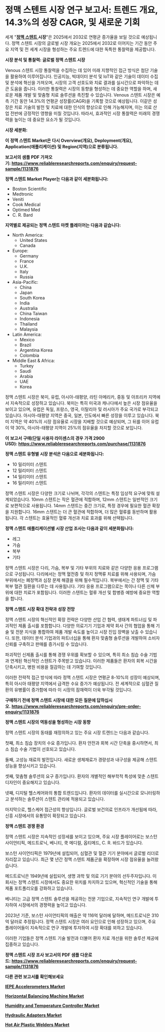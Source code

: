 <p><h1>정맥 스텐트 시장 연구 보고서: 트렌드 개요, 14.3%의 성장 CAGR, 및 새로운 기회</h1></p><p>세계 "<strong><a href="https://www.reliableresearchreports.com/venous-stents-r1131876?utm_campaign=106&utm_medium=8&utm_source=Github&utm_content=ia&utm_term=19022025&utm_id=venous-stents">정맥 스텐트&nbsp;</a></strong><strong>시장</strong>"은 2025에서 2032로 연평균 증가율을 보일 것으로 예상됩니다. 정맥 스텐트 시장의 글로벌 시장 개요는 2025에서 2032로 이어지는 기간 동안 주요 지역 및 전 세계 시장을 형성하는 주요 트렌드에 대한 독특한 통찰력을 제공합니다.</p>
<p><strong>시장 분석 및 통찰력: 글로벌 정맥 스텐트 시장</strong></p>
<p><p>Venous 스텐트 시장 통찰력을 수집하는 데 있어 미래 지향적인 접근 방식은 첨단 기술을 활용하여 이루어집니다. 인공지능, 빅데이터 분석 및 IoT와 같은 기술이 데이터 수집 및 분석에 혁신을 가져오며, 시장의 고객 선호도와 치료 결과를 실시간으로 파악하는 데 큰 도움을 줍니다. 이러한 통찰력은 시장의 동향을 형성하는 데 중요한 역할을 하며, 새로운 제품 개발 및 맞춤형 치료 솔루션을 촉진할 수 있습니다. Venous 스텐트 시장은 예측 기간 동안 14.3%의 연평균 성장률(CAGR)을 기록할 것으로 예상됩니다. 이같은 성장은 치료 기술의 발전 및 치료에 대한 인식의 향상으로 인해 가능해지며, 이는 의료 산업 전반에 긍정적인 영향을 미칠 것입니다. 따라서, 효과적인 시장 통찰력은 미래의 경쟁력을 높이는 데 중요한 요소가 될 것입니다.</p><a href="%7CAUTHORITHY_DOMAIN_URL%7C?utm_campaign=106&utm_medium=8&utm_source=Github&utm_content=ia&utm_term=19022025&utm_id=venous-stents"></a></p>
<p><strong>시장 세분화:</strong></p>
<p><strong>이 정맥 스텐트 Market은 다시 Overview(개요), Deployment(개요), Application(애플리케이션) 및 Region(지역)으로 분류됩니다.</strong></p>
<p><strong>보고서의 샘플 PDF 가져오기:&nbsp;<a href="https://www.reliableresearchreports.com/enquiry/request-sample/1131876?utm_campaign=106&utm_medium=8&utm_source=Github&utm_content=ia&utm_term=19022025&utm_id=venous-stents">https://www.reliableresearchreports.com/enquiry/request-sample/1131876</a></strong><strong></strong></p>
<p><strong>정맥 스텐트 Market Player는 다음과 같이 세분화됩니다:</strong></p>
<p><ul><li>Boston Scientific</li><li>Medtronic</li><li>Veniti</li><li>Cook Medical</li><li>Optimed Med</li><li>C. R. Bard</li></ul></p>
<p><strong>지역별로 제공되는 정맥 스텐트 마켓 플레이어는 다음과 같습니다:</strong></p>
<p><ul>
    <li>
        North America:
        <ul>
            <li>United States</li>
            <li>Canada</li>
        </ul>
    </li>
    <li>
        Europe:
        <ul>
            <li>Germany</li>
            <li>France</li>
            <li>U.K.</li>
            <li>Italy</li>
            <li>Russia</li>
        </ul>
    </li>
    <li>
        Asia-Pacific:
        <ul>
            <li>China</li>
            <li>Japan</li>
            <li>South Korea</li>
            <li>India</li>
            <li>Australia</li>
            <li>China Taiwan</li>
            <li>Indonesia</li>
            <li>Thailand</li>
            <li>Malaysia</li>
        </ul>
    </li>
    <li>
        Latin America:
        <ul>
            <li>Mexico</li>
            <li>Brazil</li>
            <li>Argentina Korea</li>
            <li>Colombia</li>
        </ul>
    </li>
    <li>
        Middle East & Africa:
        <ul>
            <li>Turkey</li>
            <li>Saudi</li>
            <li>Arabia</li>
            <li>UAE</li>
            <li>Korea</li>
        </ul>
    </li>
    </ul></p>
<p><p>정맥 스텐트 시장은 북미, 유럽, 아시아-태평양, 라틴 아메리카, 중동 및 아프리카 지역에서 지속적으로 성장하고 있습니다. 북미는 특히 미국과 캐나다에서 높은 시장 점유율을 보이고 있으며, 유럽은 독일, 프랑스, 영국, 이탈리아 및 러시아가 주요 국가로 부각되고 있습니다. 아시아-태평양 지역은 중국, 일본, 인도에서 빠른 성장을 이루고 있습니다. 북미 지역은 약 40%의 시장 점유율로 시장을 지배할 것으로 예상되며, 그 뒤를 이어 유럽이 약 30%, 아시아-태평양 지역이 25%의 점유율을 차지할 것으로 보입니다.</p></p>
<p><strong>이 보고서 구매(단일 사용자 라이센스의 경우 가격 2900 USD):&nbsp;<a href="https://www.reliableresearchreports.com/purchase/1131876?utm_campaign=106&utm_medium=8&utm_source=Github&utm_content=ia&utm_term=19022025&utm_id=venous-stents">https://www.reliableresearchreports.com/purchase/1131876</a></strong></p>
<p><strong>정맥 스텐트 유형별 시장 분석은 다음으로 세분화됩니다:</strong></p>
<p><ul><li>10 밀리미터 스텐트</li><li>12 밀리미터 스텐트</li><li>14 밀리미터 스텐트</li><li>16 밀리미터 스텐트</li></ul></p>
<p><p>정맥 스텐트 시장은 다양한 크기로 나뉘며, 각각의 스텐트는 특정 임상적 요구에 맞춰 설계되었습니다. 10mm 스텐트는 작은 혈관에 적합하며, 12mm 스텐트는 일반적인 크기로 보편적으로 사용됩니다. 14mm 스텐트는 중간 크기로, 특정 경우에 필요한 혈관 확장을 지원합니다. 16mm 스텐트는 더 큰 혈관에 적합하며, 더 많은 혈류를 동반하며 활용됩니다. 각 스텐트는 효율적인 혈류 개선과 치료 효과를 위해 선택됩니다.</p></p>
<p><strong>정맥 스텐트 애플리케이션별 시장 산업 조사는 다음과 같이 세분화됩니다:</strong></p>
<p><ul><li>레그</li><li>가슴</li><li>복부</li><li>기타</li></ul></p>
<p><p>정맥 스텐트 시장은 다리, 가슴, 복부 및 기타 부위의 치료와 같은 다양한 응용 프로그램으로 구성됩니다. 다리에서는 정맥 혈전증 및 하지 정맥류 치료를 위해 사용되며, 가슴 부위에서는 폐정맥과 심장 문제 해결을 위해 필수적입니다. 복부에서는 간 정맥 및 기타 복부 혈관 질환을 다루는 데 사용됩니다. 기타 응용 프로그램으로는 목이나 다른 신체 부위에 대한 치료가 포함됩니다. 이러한 스텐트는 혈류 개선 및 합병증 예방에 중요한 역할을 합니다.</p></p>
<p><strong>정맥 스텐트 시장 확대 전략과 성장 전망</strong></p>
<p><p>정맥 스텐트 시장의 혁신적인 확장 전략은 다양한 산업 간 협력, 생태계 파트너십 및 파괴적인 제품 출시를 포함합니다. 다양한 의료기기 기업과 제약 회사 간의 협업을 통해 기술 및 전문 지식을 통합하여 제품 개발 속도를 높이고 시장 진입 장벽을 낮출 수 있습니다. 또한, 데이터 분석 기업과의 파트너십을 통해 환자 맞춤형 솔루션을 개발하여 소비자 신뢰를 구축하고 판매를 증가시킬 수 있습니다.</p><p>파괴적인 신제품 출시를 통해 경쟁 우위를 확보할 수 있으며, 특히 최소 침습 수술 기법과 연계된 혁신적인 스텐트가 주목받고 있습니다. 이러한 제품들은 환자의 회복 시간을 단축시키고, 병원 비용을 절감하는 데 기여할 것입니다.</p><p>이러한 전략적 접근 방식에 따라 정맥 스텐트 시장은 연평균 8-10%의 성장이 예상되며, 특히 아시아 태평양 지역에서 급격한 수요 증가가 예상됩니다. 전 세계적으로 심혈관 질환의 유병률이 증가함에 따라 이 시장의 잠재력이 더욱 부각될 것입니다.</p></p>
<p><strong>구매하기 전에 정맥 스텐트 시장에 대한 모든 질문에 답하십시오.&nbsp;<a href="https://www.reliableresearchreports.com/enquiry/pre-order-enquiry/1131876?utm_campaign=106&utm_medium=8&utm_source=Github&utm_content=ia&utm_term=19022025&utm_id=venous-stents">https://www.reliableresearchreports.com/enquiry/pre-order-enquiry/1131876</a></strong><strong></strong></p>
<p><strong>정맥 스텐트 시장의 역동성을 형성하는 시장 동향</strong></p>
<p><p>정맥 스텐트 시장의 동태를 재정의하고 있는 주요 시장 트렌드는 다음과 같습니다.</p><p>첫째, 최소 침습 장치의 수요 증가입니다. 환자 안전과 회복 시간 단축을 중시하면서, 최소 침습 수술 기법이 선호되고 있습니다.</p><p>둘째, 고성능 재료의 발전입니다. 새로운 생체재료가 경량성과 내구성을 제공해 스텐트 성능을 향상시키고 있습니다.</p><p>셋째, 맞춤형 솔루션의 요구 증가입니다. 환자의 개별적인 해부학적 특성에 맞춘 스텐트 디자인이 중요해지고 있습니다.</p><p>넷째, 디지털 헬스케어와의 통합 트렌드입니다. 환자의 데이터를 실시간으로 모니터링하고 분석하는 솔루션이 스텐트 관리에 적용되고 있습니다.</p><p>마지막으로, 헬스케어 접근성의 향상입니다. 글로벌 보건의료 인프라가 개선됨에 따라, 신흥 시장에서의 유통망이 확장되고 있습니다.</p></p>
<p><strong>정맥 스텐트 경쟁 환경</strong></p>
<p><p>정맥 스텐트 시장은 지속적인 성장세를 보이고 있으며, 주요 시장 플레이어로는 보스턴 사이언티픽, 메드트로닉, 베니티, 쿡 메디컬, 옵티메드, C. R. 바드가 있습니다. </p><p>보스턴 사이언티픽은 1979년에 설립되어, 심혈관 및 혈관 기기 분야에서 글로벌 리더로 자리잡고 있습니다. 최근 몇 년간 정맥 스텐트 제품군을 확장하며 시장 점유율을 늘려왔습니다. </p><p>메드트로닉은 1949년에 설립되어, 생명 과학 및 의료 기기 분야의 선두주자입니다. 이 회사는 정맥 스텐트 시장에서도 중요한 위치를 차지하고 있으며, 혁신적인 기술을 통해 제품 포트폴리오를 강화하고 있습니다. </p><p>베니티는 고급 정맥 스텐트 솔루션을 제공하는 전문 기업으로, 지속적인 연구 개발에 투자하여 시장에서의 경쟁력을 높이고 있습니다. </p><p>2023년 기준, 보스턴 사이언티픽의 매출은 약 116억 달러에 달하며, 메드트로닉은 310억 달러로 추정됩니다. 정맥 스텐트 시장은 여러 요인으로 인해 성장하고 있으며, 주요 플레이어들이 지속적으로 연구 개발에 투자하여 시장 확대를 꾀하고 있습니다. </p><p>이러한 기업들은 정맥 스텐트 기술 발전과 더불어 환자 치료 개선을 위한 솔루션 제공에 집중하고 있습니다.</p></p>
<p><strong>정맥 스텐트 시장 조사 보고서의 PDF 샘플 다운로드:&nbsp;<a href="https://www.reliableresearchreports.com/enquiry/request-sample/1131876?utm_campaign=106&utm_medium=8&utm_source=Github&utm_content=ia&utm_term=19022025&utm_id=venous-stents">https://www.reliableresearchreports.com/enquiry/request-sample/1131876</a></strong></p>
<p><strong></strong></p>
<p><strong></strong></p>
<p><strong></strong></p>
<p><strong></strong></p>
<p><strong>다른 관련 보고서를 확인해보세요</strong></p>
<p><strong><p><a href="https://github.com/jenithschijf/Market-Research-Report-List-1/blob/main/iepe-accelerometers-market.md?utm_campaign=106&utm_medium=8&utm_source=Github&utm_content=ia&utm_term=19022025&utm_id=venous-stents">IEPE Accelerometers Market</a></p><p><a href="https://github.com/klaassenmackenzie6/Market-Research-Report-List-1/blob/main/horizontal-balancing-machine-market.md?utm_campaign=106&utm_medium=8&utm_source=Github&utm_content=ia&utm_term=19022025&utm_id=venous-stents">Horizontal Balancing Machine Market</a></p><p><a href="https://github.com/saroarmaicky/Market-Research-Report-List-1/blob/main/humidity-and-temperature-controller-market.md?utm_campaign=106&utm_medium=8&utm_source=Github&utm_content=ia&utm_term=19022025&utm_id=venous-stents">Humidity and Temperature Controller Market</a></p><p><a href="https://github.com/saoutiguarro/Market-Research-Report-List-1/blob/main/hydraulic-adapters-market.md?utm_campaign=106&utm_medium=8&utm_source=Github&utm_content=ia&utm_term=19022025&utm_id=venous-stents">Hydraulic Adapters Market</a></p><p><a href="https://github.com/ahamdyzabira4/Market-Research-Report-List-1/blob/main/hot-air-plastic-welders-market.md?utm_campaign=106&utm_medium=8&utm_source=Github&utm_content=ia&utm_term=19022025&utm_id=venous-stents">Hot Air Plastic Welders Market</a></p></strong></p>
